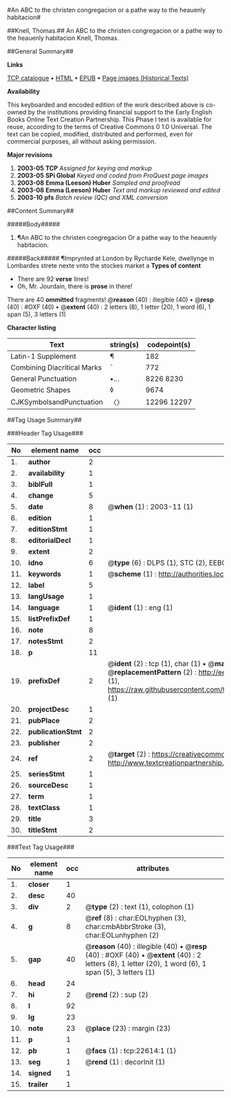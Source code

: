 #An ABC to the christen congregacion or a pathe way to the heauenly habitacion#

##Knell, Thomas.##
An ABC to the christen congregacion or a pathe way to the heauenly habitacion
Knell, Thomas.

##General Summary##

**Links**

[TCP catalogue](http://www.ota.ox.ac.uk/tcp/)  • 
[HTML](http://tei.it.ox.ac.uk/tcp/Texts-HTML/free/A04/A04890.html)  • 
[EPUB](http://tei.it.ox.ac.uk/tcp/Texts-EPUB/free/A04/A04890.epub) • 
[Page images (Historical Texts)](https://data.historicaltexts.jisc.ac.uk/view?pubId=eebo-99856960e&pageId=eebo-99856960e-22614-1)

**Availability**

This keyboarded and encoded edition of the
	       work described above is co-owned by the institutions
	       providing financial support to the Early English Books
	       Online Text Creation Partnership. This Phase I text is
	       available for reuse, according to the terms of Creative
	       Commons 0 1.0 Universal. The text can be copied,
	       modified, distributed and performed, even for
	       commercial purposes, all without asking permission.

**Major revisions**

1. __2003-05__ __TCP__ *Assigned for keying and markup*
1. __2003-05__ __SPi Global__ *Keyed and coded from ProQuest page images*
1. __2003-08__ __Emma (Leeson) Huber__ *Sampled and proofread*
1. __2003-08__ __Emma (Leeson) Huber__ *Text and markup reviewed and edited*
1. __2003-10__ __pfs__ *Batch review (QC) and XML conversion*

##Content Summary##

#####Body#####

1. ¶An ABC to the christen congregacion Or a pathe way to the heauenly habitacion.

#####Back#####
¶Imprynted at London by Rycharde Kele, dwellynge in Lombardes strete nexte vnto the stockes market a
**Types of content**

  * There are 92 **verse** lines!
  * Oh, Mr. Jourdain, there is **prose** in there!

There are 40 **ommitted** fragments! 
 @__reason__ (40) : illegible (40)  •  @__resp__ (40) : #OXF (40)  •  @__extent__ (40) : 2 letters (8), 1 letter (20), 1 word (6), 1 span (5), 3 letters (1)

**Character listing**


|Text|string(s)|codepoint(s)|
|---|---|---|
|Latin-1 Supplement|¶|182|
|Combining             Diacritical Marks|̄|772|
|General Punctuation|•…|8226 8230|
|Geometric Shapes|◊|9674|
|CJKSymbolsandPunctuation|〈〉|12296 12297|

##Tag Usage Summary##

###Header Tag Usage###

|No|element name|occ|attributes|
|---|---|---|---|
|1.|__author__|2||
|2.|__availability__|1||
|3.|__biblFull__|1||
|4.|__change__|5||
|5.|__date__|8| @__when__ (1) : 2003-11 (1)|
|6.|__edition__|1||
|7.|__editionStmt__|1||
|8.|__editorialDecl__|1||
|9.|__extent__|2||
|10.|__idno__|6| @__type__ (6) : DLPS (1), STC (2), EEBO-CITATION (1), PROQUEST (1), VID (1)|
|11.|__keywords__|1| @__scheme__ (1) : http://authorities.loc.gov/ (1)|
|12.|__label__|5||
|13.|__langUsage__|1||
|14.|__language__|1| @__ident__ (1) : eng (1)|
|15.|__listPrefixDef__|1||
|16.|__note__|8||
|17.|__notesStmt__|2||
|18.|__p__|11||
|19.|__prefixDef__|2| @__ident__ (2) : tcp (1), char (1)  •  @__matchPattern__ (2) : ([0-9\-]+):([0-9IVX]+) (1), (.+) (1)  •  @__replacementPattern__ (2) : http://eebo.chadwyck.com/downloadtiff?vid=$1&page=$2 (1), https://raw.githubusercontent.com/textcreationpartnership/Texts/master/tcpchars.xml#$1 (1)|
|20.|__projectDesc__|1||
|21.|__pubPlace__|2||
|22.|__publicationStmt__|2||
|23.|__publisher__|2||
|24.|__ref__|2| @__target__ (2) : https://creativecommons.org/publicdomain/zero/1.0/ (1), http://www.textcreationpartnership.org/docs/. (1)|
|25.|__seriesStmt__|1||
|26.|__sourceDesc__|1||
|27.|__term__|1||
|28.|__textClass__|1||
|29.|__title__|3||
|30.|__titleStmt__|2||


###Text Tag Usage###

|No|element name|occ|attributes|
|---|---|---|---|
|1.|__closer__|1||
|2.|__desc__|40||
|3.|__div__|2| @__type__ (2) : text (1), colophon (1)|
|4.|__g__|8| @__ref__ (8) : char:EOLhyphen (3), char:cmbAbbrStroke (3), char:EOLunhyphen (2)|
|5.|__gap__|40| @__reason__ (40) : illegible (40)  •  @__resp__ (40) : #OXF (40)  •  @__extent__ (40) : 2 letters (8), 1 letter (20), 1 word (6), 1 span (5), 3 letters (1)|
|6.|__head__|24||
|7.|__hi__|2| @__rend__ (2) : sup (2)|
|8.|__l__|92||
|9.|__lg__|23||
|10.|__note__|23| @__place__ (23) : margin (23)|
|11.|__p__|1||
|12.|__pb__|1| @__facs__ (1) : tcp:22614:1 (1)|
|13.|__seg__|1| @__rend__ (1) : decorInit (1)|
|14.|__signed__|1||
|15.|__trailer__|1||

